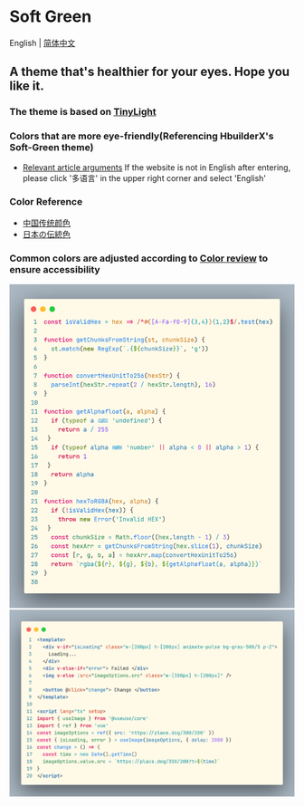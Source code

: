 # Soft Green
English | [简体中文](./README.zh-CN.md)

## A theme that's healthier for your eyes. Hope you like it.
### The theme is based on [TinyLight](https://marketplace.visualstudio.com/items?itemName=luqimin.tiny-light)
### Colors that are more eye-friendly(Referencing HbuilderX's Soft-Green theme)
  + [Relevant article arguments](https://hx.dcloud.net.cn/Tutorial/Other/health?id=easy-on-the-eyes-soft-green-theme) 
  If the website is not in English after entering, please click '多语言' in the upper right corner and select 'English'
### Color Reference
+ [中国传统颜色](https://colors.masantu.com/)
+ [日本の伝統色](https://nipponcolors.com/)
### Common colors are adjusted according to [Color review](https://color.review/) to ensure accessibility

![](/assets/img/demo1.png)
<br />
![](/assets/img/demo2.png)
